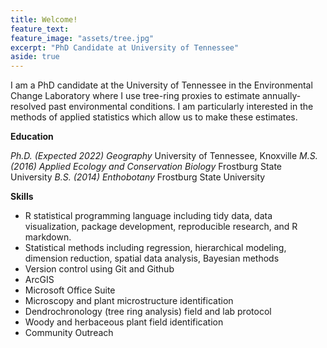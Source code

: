 ```yaml
---
title: Welcome!
feature_text:
feature_image: "assets/tree.jpg"
excerpt: "PhD Candidate at University of Tennessee"
aside: true
---
```


I am a PhD candidate at the University of Tennessee in the Environmental Change Laboratory where I use tree-ring proxies to estimate annually-resolved past environmental conditions. I am particularly interested in the methods of applied statistics which allow us to make these estimates.

**Education**

*Ph.D. (Expected 2022) Geography* University of Tennessee, Knoxville
*M.S. (2016) Applied Ecology and Conservation Biology* Frostburg State University
*B.S. (2014) Enthobotany* Frostburg State University

**Skills**

-	R statistical programming language including tidy data, data visualization, package development, reproducible research, and R markdown.
-	Statistical methods including regression, hierarchical modeling, dimension reduction, spatial data analysis, Bayesian methods
- Version control using Git and Github
-	ArcGIS
-	Microsoft Office Suite
-	Microscopy and plant microstructure identification
-	Dendrochronology (tree ring analysis) field and lab protocol
-	Woody and herbaceous plant field identification
-	Community Outreach

